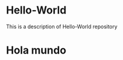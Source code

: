 # Hello-World
This is a description of Hello-World repository

<div class='container'>
  <h1>Hola mundo</h1>
</div>
